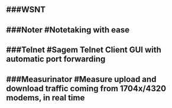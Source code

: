###WSNT
---
###Noter
#Notetaking with ease
---
###Telnet
#Sagem Telnet Client GUI with automatic port forwarding
---
###Measurinator
#Measure upload and download traffic coming from 1704x/4320 modems, in real time
---

